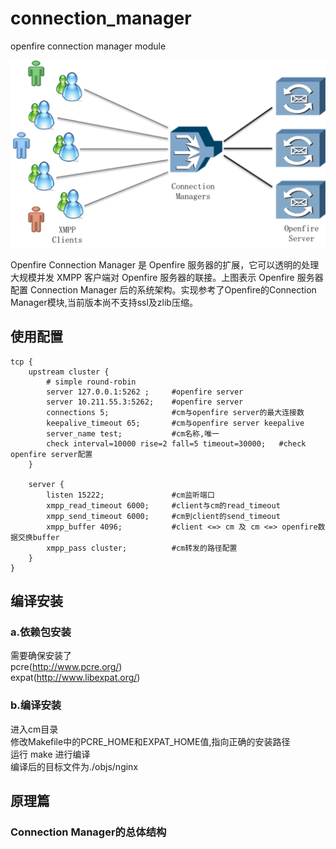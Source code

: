connection_manager
==================

openfire connection manager module

![connection manager architecture](docs/architecture.png "Architecture")

Openfire Connection Manager 是 Openfire 服务器的扩展，它可以透明的处理大规模并发 XMPP 客户端对 Openfire 服务器的联接。上图表示 Openfire 服务器配置 Connection Manager 后的系统架构。实现参考了Openfire的Connection Manager模块,当前版本尚不支持ssl及zlib压缩。

使用配置
-------------------

	tcp {
		upstream cluster {
			# simple round-robin
			server 127.0.0.1:5262 ;		#openfire server
			server 10.211.55.3:5262;	#openfire server
			connections 5;				#cm与openfire server的最大连接数
			keepalive_timeout 65;		#cm与openfire server keepalive
			server_name test;			#cm名称,唯一
			check interval=10000 rise=2 fall=5 timeout=30000;	#check openfire server配置
		}
	
		server {
			listen 15222;				#cm监听端口
			xmpp_read_timeout 6000;		#client与cm的read_timeout
			xmpp_send_timeout 6000;		#cm到client的send_timeout
			xmpp_buffer 4096;			#client <=> cm 及 cm <=> openfire数据交换buffer
			xmpp_pass cluster;			#cm转发的路径配置
		}
	}


编译安装
-------------------
### a.依赖包安装<br />
需要确保安装了<br />
pcre(http://www.pcre.org/)<br />
expat(http://www.libexpat.org/)<br />

### b.编译安装<br />
进入cm目录<br />
修改Makefile中的PCRE_HOME和EXPAT_HOME值,指向正确的安装路径<br />
运行 make 进行编译<br />
编译后的目标文件为./objs/nginx<br />

原理篇
-------------------
### Connection Manager的总体结构<br />
